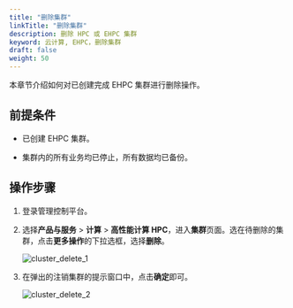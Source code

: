 ```yaml
---
title: "删除集群"
linkTitle: "删除集群"
description: 删除 HPC 或 EHPC 集群
keyword: 云计算, EHPC，删除集群
draft: false
weight: 50
---
```


本章节介绍如何对已创建完成 EHPC 集群进行删除操作。

## 前提条件

* 已创建 EHPC 集群。

* 集群内的所有业务均已停止，所有数据均已备份。

## 操作步骤

1. 登录管理控制平台。


2. 选择**产品与服务** > **计算** > **高性能计算 HPC**，进入**集群**页面。选在待删除的集群，点击**更多操作**的下拉选框，选择**删除**。
   
   ![cluster_delete_1](../../../_images/cluster_delete_1.png)

3. 在弹出的注销集群的提示窗口中，点击**确定**即可。

   ![cluster_delete_2](../../../_images/cluster_delete_2.png)





